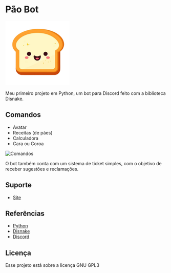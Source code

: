 # Pão Bot

<img src="boticon.png" alt="Logo" width="200"/>

Meu primeiro projeto em Python, um bot para Discord feito com a biblioteca Disnake.

## Comandos

- Avatar
- Receitas (de pães)
- Calculadora
- Cara ou Coroa

 <img src="paobotcomandos.gif" alt="Comandos" width="500"/>

O bot também conta com um sistema de ticket simples, com o objetivo de receber sugestões e reclamações.

## Suporte

- [Site]([https://paobot.netlify.com](https://angryplayer04.github.io/PaoBotS))

## Referências

- [Python](https://python.org)
- [Disnake](https://docs.disnake.dev)
- [Discord](https://discord.com)


## Licença
Esse projeto está sobre a licença GNU GPL3
